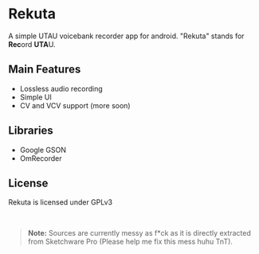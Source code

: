 
# Rekuta

A simple UTAU voicebank recorder app for android. "Rekuta" stands for **Rec**ord **UTA**U.

## Main Features

- Lossless audio recording
- Simple UI
- CV and VCV support (more soon)

## Libraries

- Google GSON
- OmRecorder

## License

Rekuta is licensed under GPLv3

<br>

>  **Note:** Sources are currently messy as f*ck as it is directly extracted from Sketchware Pro (Please help me fix this mess huhu TnT).